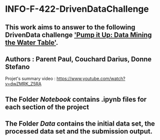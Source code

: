 # INFO-F-422-DrivenDataChallenge
## This work aims to answer to the following DrivenData challenge ['Pump it Up: Data Mining the Water Table'](https://www.drivendata.org/competitions/7/pump-it-up-data-mining-the-water-table/page/23/).
## Authors : Parent Paul, Couchard Darius, Donne Stefano 

Projet's summary video : https://www.youtube.com/watch?v=dwZMRK_Z5RA

## The Folder *Notebook* contains .ipynb files for each section of the project
## The Folder *Data* contains the initial data set, the processed data set and the submission output.
